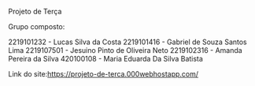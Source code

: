 Projeto de Terça

Grupo composto:

2219101232 - Lucas Silva da Costa
2219101416 - Gabriel de Souza Santos Lima
2219107501 - Jesuino Pinto de Oliveira Neto
2219102316 - Amanda Pereira da Silva
420100108  - Maria Eduarda Da Silva Batista

Link do site:https://projeto-de-terca.000webhostapp.com/
